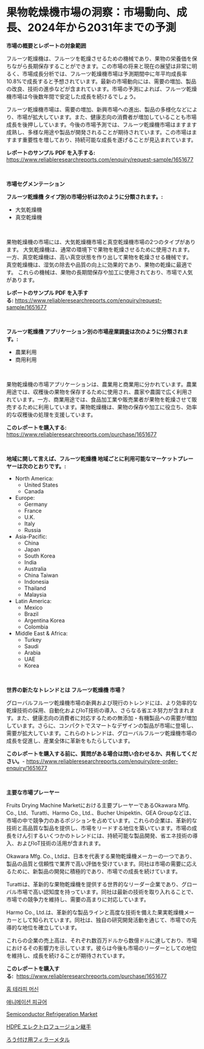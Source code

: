 <p><h1>果物乾燥機市場の洞察：市場動向、成長、2024年から2031年までの予測</h1></p><p><strong>市場の概要とレポートの対象範囲</strong></p>
<p><p>フルーツ乾燥機は、フルーツを乾燥させるための機械であり、果物の栄養価を保ちながら長期保存することができます。この市場の将来と現在の展望は非常に明るく、市場成長分析では、フルーツ乾燥機市場は予測期間中に年平均成長率10.8%で成長すると予想されています。最新の市場動向には、需要の増加、製品の改良、技術の進歩などが含まれています。市場の予測によれば、フルーツ乾燥機市場は今後数年間で安定した成長を続けるでしょう。</p><p>フルーツ乾燥機市場は、需要の増加、新興市場への進出、製品の多様化などにより、市場が拡大しています。また、健康志向の消費者が増加していることも市場成長を後押ししています。今後の市場予測では、フルーツ乾燥機市場はますます成熟し、多様な用途や製品が開発されることが期待されています。この市場はますます重要性を増しており、持続可能な成長を遂げることが見込まれています。</p></p>
<p><strong>レポートのサンプル PDF を入手する:</strong> <a href="https://www.reliableresearchreports.com/enquiry/request-sample/1651677">https://www.reliableresearchreports.com/enquiry/request-sample/1651677</a></p>
<p>&nbsp;</p>
<p><strong>市場セグメンテーション</strong></p>
<p><strong>フルーツ乾燥機 タイプ別の市場分析は次のように分類されます。:</strong></p>
<p><ul><li>大気乾燥機</li><li>真空乾燥機</li></ul></p>
<p>&nbsp;</p>
<p><p>果物乾燥機の市場には、大気乾燥機市場と真空乾燥機市場の2つのタイプがあります。 大気乾燥機は、通常の環境下で果物を乾燥させるために使用されます。 一方、真空乾燥機は、高い真空状態を作り出して果物を乾燥させる機械です。 真空乾燥機は、湿気の除去や品質の向上に効果的であり、果物の乾燥に最適です。 これらの機械は、果物の長期間保存や加工に使用されており、市場で人気があります。</p></p>
<p><strong>レポートのサンプル PDF を入手する:</strong>&nbsp;<a href="https://www.reliableresearchreports.com/enquiry/request-sample/1651677">https://www.reliableresearchreports.com/enquiry/request-sample/1651677</a></p>
<p>&nbsp;</p>
<p><strong> フルーツ乾燥機 アプリケーション別の市場産業調査は次のように分類されます。:</strong></p>
<p><ul><li>農業利用</li><li>商用利用</li></ul></p>
<p>&nbsp;</p>
<p><p>果物乾燥機の市場アプリケーションは、農業用と商業用に分かれています。農業用途では、収穫後の果物を保存するために使用され、農家や農園で広く利用されています。一方、商業用途では、食品加工業や販売業者が果物を乾燥させて販売するために利用しています。果物乾燥機は、果物の保存や加工に役立ち、効率的な収穫後の処理を支援しています。</p></p>
<p><strong>このレポートを購入する:</strong>&nbsp; <a href="https://www.reliableresearchreports.com/purchase/1651677">https://www.reliableresearchreports.com/purchase/1651677</a></p>
<p>&nbsp;</p>
<p><strong>地域に関して言えば、フルーツ乾燥機 地域ごとに利用可能なマーケットプレーヤーは次のとおりです。:</strong></p>
<p><ul>
    <li>
        North America:
        <ul>
            <li>United States</li>
            <li>Canada</li>
        </ul>
    </li>
    <li>
        Europe:
        <ul>
            <li>Germany</li>
            <li>France</li>
            <li>U.K.</li>
            <li>Italy</li>
            <li>Russia</li>
        </ul>
    </li>
    <li>
        Asia-Pacific:
        <ul>
            <li>China</li>
            <li>Japan</li>
            <li>South Korea</li>
            <li>India</li>
            <li>Australia</li>
            <li>China Taiwan</li>
            <li>Indonesia</li>
            <li>Thailand</li>
            <li>Malaysia</li>
        </ul>
    </li>
    <li>
        Latin America:
        <ul>
            <li>Mexico</li>
            <li>Brazil</li>
            <li>Argentina Korea</li>
            <li>Colombia</li>
        </ul>
    </li>
    <li>
        Middle East & Africa:
        <ul>
            <li>Turkey</li>
            <li>Saudi</li>
            <li>Arabia</li>
            <li>UAE</li>
            <li>Korea</li>
        </ul>
    </li>
    </ul></p>
<p>&nbsp;</p>
<p><strong>世界の新たなトレンドとは フルーツ乾燥機 市場？</strong></p>
<p><p>グローバルフルーツ乾燥機市場の新興および現行のトレンドには、より効率的な乾燥技術の採用、自動化およびIoT技術の導入、さらなる省エネ努力が含まれます。また、健康志向の消費者に対応するための無添加・有機製品への需要が増加しています。さらに、コンパクトでスマートなデザインの製品が市場に登場し、需要が拡大しています。これらのトレンドは、グローバルフルーツ乾燥機市場の成長を促進し、産業全体に革新をもたらしています。</p></p>
<p><strong>このレポートを購入する前に、質問がある場合は問い合わせるか、共有してください。</strong>- <a href="https://www.reliableresearchreports.com/enquiry/pre-order-enquiry/1651677">https://www.reliableresearchreports.com/enquiry/pre-order-enquiry/1651677</a></p>
<p>&nbsp;</p>
<p><strong>主要な市場プレーヤー</strong></p>
<p><p>Fruits Drying Machine Marketにおける主要プレーヤーであるOkawara Mfg. Co., Ltd、Turatti、Harmo Co., Ltd.、Bucher Unipektin、GEA Groupなどは、市場の中で競争力のあるポジションを占めています。これらの企業は、革新的な技術と高品質な製品を提供し、市場をリードする地位を築いています。市場の成長をけん引するいくつかのトレンドには、持続可能な製品開発、省エネ技術の導入、およびIoT技術の活用が含まれます。</p><p>Okawara Mfg. Co., Ltdは、日本を代表する果物乾燥機メーカーの一つであり、製品の品質と信頼性で業界で高い評価を受けています。同社は市場の需要に応えるために、新製品の開発に積極的であり、市場での成長を続けています。</p><p>Turattiは、革新的な果物乾燥機を提供する世界的なリーダー企業であり、グローバル市場で高い認知度を持っています。同社は最新の技術を取り入れることで、市場での競争力を維持し、需要の高まりに対応しています。</p><p>Harmo Co., Ltd.は、革新的な製品ラインと高度な技術を備えた果実乾燥機メーカーとして知られています。同社は、独自の研究開発活動を通じて、市場での先導的な地位を確立しています。</p><p>これらの企業の売上高は、それぞれ数百万ドルから数億ドルに達しており、市場におけるその影響力を示しています。彼らは今後も市場のリーダーとしての地位を維持し、成長を続けることが期待されています。</p></p>
<p><strong>このレポートを購入する:</strong>&nbsp;&nbsp;<a href="https://www.reliableresearchreports.com/purchase/1651677">https://www.reliableresearchreports.com/purchase/1651677</a></p>
<p><p><a href="https://medium.com/@achimcoteanu1/%ED%99%88-%EC%B9%98%EB%A3%8C-%EA%B8%B0%EA%B3%84-%EC%8B%9C%EC%9E%A5-%EB%B3%B4%EA%B3%A0%EC%84%9C%EB%8A%94-%EC%9D%B4-%EC%8B%9C%EC%9E%A5%EC%9D%98-%EC%B5%9C%EC%8B%A0-%ED%8A%B8%EB%A0%8C%EB%93%9C%EC%99%80-%EC%84%B1%EC%9E%A5-%EA%B8%B0%ED%9A%8C%EB%A5%BC-%EB%B3%B4%EC%97%AC%EC%A4%8D%EB%8B%88%EB%8B%A4-54c74472916d">홈 테라피 머신</a></p><p><a href="https://medium.com/@joananitzsche/%EC%95%A0%EB%8B%88%EB%A9%94%EC%9D%B4%EC%85%98-%ED%94%BC%EA%B7%9C%EC%96%B4-%EC%8B%9C%EC%9E%A5-%EA%B2%BD%EC%9F%81-%EB%B6%84%EC%84%9D-%EC%8B%9C%EC%9E%A5-%EB%8F%99%ED%96%A5-%EB%B0%8F-2031%EB%85%84%EA%B9%8C%EC%A7%80%EC%9D%98-%EC%98%88%EC%B8%A1-5bcbb483b53e">애니메이션 피규어</a></p><p><a href="https://github.com/abdelrhmankishk22/Market-Research-Report-List-3/blob/main/semiconductor-refrigeration-market.md">Semiconductor Refrigeration Market</a></p><p><a href="https://medium.com/@evekerluke2023/hdpe%E9%9B%BB%E6%B0%97%E6%BA%B6%E6%8E%A5%E7%B6%99%E6%89%8B%E5%B8%82%E5%A0%B4%E3%81%AE%E3%83%88%E3%83%AC%E3%83%B3%E3%83%89%E3%81%A8%E5%B8%82%E5%A0%B4%E5%88%86%E6%9E%90%E3%81%AF-2024%E5%B9%B4%E3%81%8B%E3%82%892031%E5%B9%B4%E3%81%AE%E6%9C%9F%E9%96%93%E3%81%AB%E4%BA%88%E6%B8%AC%E3%81%95%E3%82%8C%E3%81%A6%E3%81%84%E3%81%BE%E3%81%99-cded94c422ee">HDPE エレクトロフュージョン継手</a></p><p><a href="https://medium.com/@gordonjast2023/%E3%81%AF%E3%82%93%E3%81%A0%E3%83%95%E3%82%A3%E3%83%A9%E3%83%BC%E9%87%91%E5%B1%9E%E5%B8%82%E5%A0%B4%E8%A6%8F%E6%A8%A1%E3%81%A8%E5%B8%82%E5%A0%B4%E5%8B%95%E5%90%91-%E5%AE%8C%E5%85%A8%E3%81%AA%E7%94%A3%E6%A5%AD%E6%A6%82%E8%A6%81-2024%E5%B9%B4%E3%81%8B%E3%82%892031%E5%B9%B4%E3%81%BE%E3%81%A7-4a6dc29af5a3">ろう付け用フィラーメタル</a></p></p>